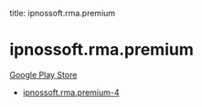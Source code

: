 title: ipnossoft.rma.premium
# ipnossoft.rma.premium


[Google Play Store](https://play.google.com/store/apps/details?id=ipnossoft.rma.premium)


* [ipnossoft.rma.premium-4](./ipnossoft.rma.premium-4/)